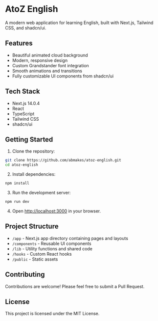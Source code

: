 # AtoZ English

A modern web application for learning English, built with Next.js, Tailwind CSS, and shadcn/ui.

## Features

- Beautiful animated cloud background
- Modern, responsive design
- Custom Grandstander font integration
- Smooth animations and transitions
- Fully customizable UI components from shadcn/ui

## Tech Stack

- Next.js 14.0.4
- React
- TypeScript
- Tailwind CSS
- shadcn/ui

## Getting Started

1. Clone the repository:
```bash
git clone https://github.com/abmakes/atoz-english.git
cd atoz-english
```

2. Install dependencies:
```bash
npm install
```

3. Run the development server:
```bash
npm run dev
```

4. Open [http://localhost:3000](http://localhost:3000) in your browser.

## Project Structure

- `/app` - Next.js app directory containing pages and layouts
- `/components` - Reusable UI components
- `/lib` - Utility functions and shared code
- `/hooks` - Custom React hooks
- `/public` - Static assets

## Contributing

Contributions are welcome! Please feel free to submit a Pull Request.

## License

This project is licensed under the MIT License.